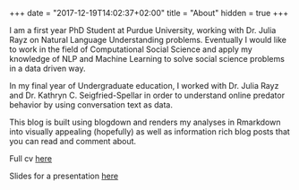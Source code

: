 +++
date = "2017-12-19T14:02:37+02:00"
title = "About"
hidden = true
+++

I am a first year PhD Student at Purdue University, working with Dr. Julia Rayz on Natural Language Understanding problems. Eventually I would like to work in the field of Computational Social Science and apply my knowledge of NLP and Machine Learning to solve social science problems in a data driven way. 

In my final year of Undergraduate education, I worked with Dr. Julia Rayz and Dr. Kathryn C. Seigfried-Spellar in order to understand online predator behavior by using conversation text as data. 

This blog is built using blogdown and renders my analyses in Rmarkdown into visually appealing
(hopefully) as well as information rich blog posts that you can read and comment about.

Full cv [here](/pdf/Kanishka_Misra_CV.pdf)

Slides for a presentation [here](https://docs.google.com/presentation/d/1nWN2TK4h-jc0q_t7-C7Ly-mAXj8g1ciSjD9h2hCy_YQ/edit?usp=sharing)
